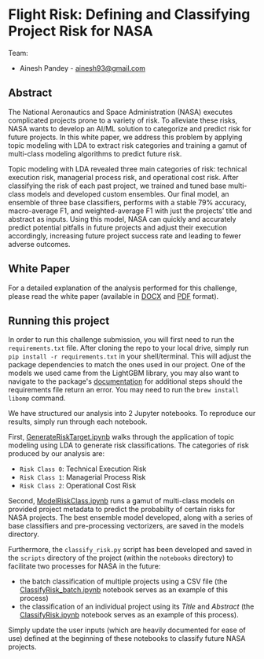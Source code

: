 # Flight Risk: Defining and Classifying Project Risk for NASA

Team: 
- Ainesh Pandey - ainesh93@gmail.com

## Abstract

The National Aeronautics and Space Administration (NASA) executes complicated projects prone to a variety of risk. To alleviate these risks, NASA wants to develop an AI/ML solution to categorize and predict risk for future projects. In this white paper, we address this problem by applying topic modeling with LDA to extract risk categories and training a gamut of multi-class modeling algorithms to predict future risk.

Topic modeling with LDA revealed three main categories of risk: technical execution risk, managerial process risk, and operational cost risk. After classifying the risk of each past project, we trained and tuned base multi-class models and developed custom ensembles. Our final model, an ensemble of three base classifiers, performs with a stable 79% accuracy, macro-average F1, and weighted-average F1 with just the projects’ title and abstract as inputs. Using this model, NASA can quickly and accurately predict potential pitfalls in future projects and adjust their execution accordingly, increasing future project success rate and leading to fewer adverse outcomes.

## White Paper

For a detailed explanation of the analysis performed for this challenge, please read the white paper (available in [DOCX](https://github.com/ainesh1993/riskyspacebusiness/blob/main/Flight%20Risk%20-%20White%20Paper.docx) and [PDF](https://github.com/ainesh1993/riskyspacebusiness/blob/main/Flight%20Risk%20-%20White%20Paper.pdf) format).

## Running this project

In order to run this challenge submission, you will first need to run the `requirements.txt` file. After cloning the repo to your local drive, simply run `pip install -r requirements.txt` in your shell/terminal. This will adjust the package dependencies to match the ones used in our project. One of the models we used came from the LightGBM library, you may also want to navigate to the package's [documentation](https://lightgbm.readthedocs.io/en/latest/Installation-Guide.html) for additional steps should the requirements file return an error. You may need to run the `brew install libomp` command.

We have structured our analysis into 2 Jupyter notebooks. To reproduce our results, simply run through each notebook.

First, [GenerateRiskTarget.ipynb](https://github.com/ainesh1993/riskyspacebusiness/blob/main/notebooks/GenerateRiskTarget.ipynb) walks through the application of topic modeling using LDA to generate risk classifications. The categories of risk produced by our analysis are:
- `Risk Class 0`: Technical Execution Risk
- `Risk Class 1`: Managerial Process Risk
- `Risk Class 2`: Operational Cost Risk

Second, [ModelRiskClass.ipynb](https://github.com/ainesh1993/riskyspacebusiness/blob/main/notebooks/ModelRiskClass.ipynb) runs a gamut of multi-class models on provided project metadata to predict the probabilty of certain risks for NASA projects. The best ensemble model developed, along with a series of base classifiers and pre-processing vectorizers, are saved in the models directory.

Furthermore, the `classify_risk.py` script has been developed and saved in the `scripts` directory of the project (within the `notebooks` directory) to facilitate two processes for NASA in the future:
- the batch classification of multiple projects using a CSV file (the [ClassifyRisk_batch.ipynb](https://github.com/ainesh1993/riskyspacebusiness/blob/main/notebooks/ClassifyRisk_batch.ipynb) notebook serves as an example of this process)
- the classification of an individual project using its *Title* and *Abstract* (the [ClassifyRisk.ipynb](https://github.com/ainesh1993/riskyspacebusiness/blob/main/notebooks/ClassifyRisk.ipynb) notebook serves as an example of this process).

Simply update the user inputs (which are heavily documented for ease of use) defined at the beginning of these notebooks to classify future NASA projects.